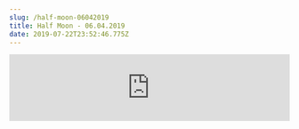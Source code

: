 ```yaml
---
slug: /half-moon-06042019
title: Half Moon - 06.04.2019
date: 2019-07-22T23:52:46.775Z
---
```

<iframe width="100%" height="120" src="https://www.mixcloud.com/widget/iframe/?hide_cover=1&feed=%2FHalfMoonbk%2Fmoney-cat-records-642019%2F" frameborder="0" ></iframe>
